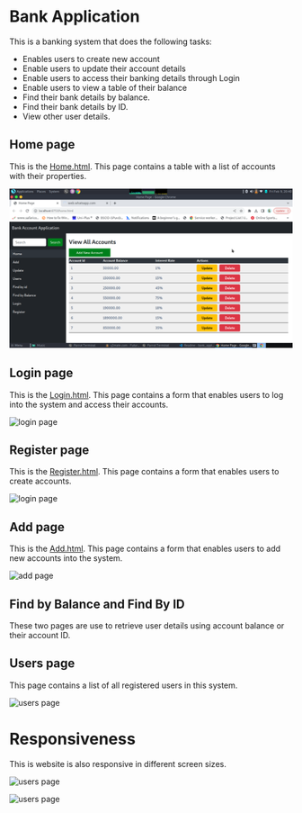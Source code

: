 # Bank Application
This is a banking system that does the following tasks:
- Enables users to create new account
- Enable users to update their account details
- Enable users to access their banking details through Login
- Enable users to view a table of their balance
- Find their bank details by balance.
- Find their bank details by ID.
- View other user details.

## Home page
This is the [Home.html](./home.html). This page contains a table with a list of accounts with their properties.

![home page](bank_application\images\home.png)

## Login page
This is the [Login.html](./login.html). This page contains a form that enables users to log into the system and access their accounts.

![login page](./images/login.png)

## Register page
This is the [Register.html](./register.html). This page contains a form that enables users to create accounts.

![login page](./images/register.png)

## Add page
This is the [Add.html](./newAccount.html). This page contains a form that enables users to add new accounts into the system.

![add page](./images/add.png)

## Find by Balance and Find By ID
These two pages are use to retrieve user details using account balance or their account ID.

## Users page
This page contains a list of all registered users in this system.
 
![users page](./images/users.png)

# Responsiveness
This is website is also responsive in different screen sizes.

![users page](./images/respon1.png)

![users page](./images/respon2.png)
